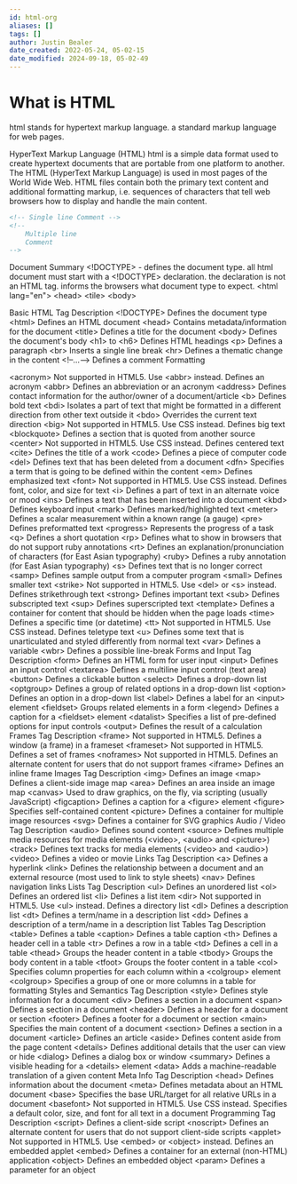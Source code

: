 ```yaml
---
id: html-org
aliases: []
tags: []
author: Justin Bealer
date_created: 2022-05-24, 05-02-15
date_modified: 2024-09-18, 05-02-49
---
```

# What is HTML

html stands for hypertext markup language. a standard markup language
for web pages.

HyperText Markup Language (HTML) html is a simple data format used to
create hypertext documents that are portable from one platform to
another. The HTML (HyperText Markup Language) is used in most pages of
the World Wide Web. HTML files contain both the primary text content and
additional formatting markup, i.e. sequences of characters that tell web
browsers how to display and handle the main content.

``` html
<!-- Single line Comment -->
<!--
    Multiple line
    Comment
-->
```

Document Summary \<!DOCTYPE\> - defines the document type. all html
document must start with a \<!DOCTYPE\> declaration. the declaration is
not an HTML tag. informs the browsers what document type to expect.
\<html lang="en"\> \<head\> \<tile\> \<body\>

Basic HTML Tag Description \<!DOCTYPE\> Defines the document type
\<html\> Defines an HTML document \<head\> Contains metadata/information
for the document \<title\> Defines a title for the document \<body\>
Defines the document's body \<h1\> to \<h6\> Defines HTML headings \<p\>
Defines a paragraph \<br\> Inserts a single line break \<hr\> Defines a
thematic change in the content \<!–…–\> Defines a comment Formatting

\<acronym\> Not supported in HTML5. Use \<abbr\> instead. Defines an
acronym \<abbr\> Defines an abbreviation or an acronym \<address\>
Defines contact information for the author/owner of a document/article
\<b\> Defines bold text \<bdi\> Isolates a part of text that might be
formatted in a different direction from other text outside it \<bdo\>
Overrides the current text direction \<big\> Not supported in HTML5. Use
CSS instead. Defines big text \<blockquote\> Defines a section that is
quoted from another source \<center\> Not supported in HTML5. Use CSS
instead. Defines centered text \<cite\> Defines the title of a work
\<code\> Defines a piece of computer code \<del\> Defines text that has
been deleted from a document \<dfn\> Specifies a term that is going to
be defined within the content \<em\> Defines emphasized text \<font\>
Not supported in HTML5. Use CSS instead. Defines font, color, and size
for text \<i\> Defines a part of text in an alternate voice or mood
\<ins\> Defines a text that has been inserted into a document \<kbd\>
Defines keyboard input \<mark\> Defines marked/highlighted text
\<meter\> Defines a scalar measurement within a known range (a gauge)
\<pre\> Defines preformatted text \<progress\> Represents the progress
of a task \<q\> Defines a short quotation \<rp\> Defines what to show in
browsers that do not support ruby annotations \<rt\> Defines an
explanation/pronunciation of characters (for East Asian typography)
\<ruby\> Defines a ruby annotation (for East Asian typography) \<s\>
Defines text that is no longer correct \<samp\> Defines sample output
from a computer program \<small\> Defines smaller text \<strike\> Not
supported in HTML5. Use \<del\> or \<s\> instead. Defines strikethrough
text \<strong\> Defines important text \<sub\> Defines subscripted text
\<sup\> Defines superscripted text \<template\> Defines a container for
content that should be hidden when the page loads \<time\> Defines a
specific time (or datetime) \<tt\> Not supported in HTML5. Use CSS
instead. Defines teletype text \<u\> Defines some text that is
unarticulated and styled differently from normal text \<var\> Defines a
variable \<wbr\> Defines a possible line-break Forms and Input Tag
Description \<form\> Defines an HTML form for user input \<input\>
Defines an input control \<textarea\> Defines a multiline input control
(text area) \<button\> Defines a clickable button \<select\> Defines a
drop-down list \<optgroup\> Defines a group of related options in a
drop-down list \<option\> Defines an option in a drop-down list
\<label\> Defines a label for an \<input\> element \<fieldset\> Groups
related elements in a form \<legend\> Defines a caption for a
\<fieldset\> element \<datalist\> Specifies a list of pre-defined
options for input controls \<output\> Defines the result of a
calculation Frames Tag Description \<frame\> Not supported in HTML5.
Defines a window (a frame) in a frameset \<frameset\> Not supported in
HTML5. Defines a set of frames \<noframes\> Not supported in HTML5.
Defines an alternate content for users that do not support frames
\<iframe\> Defines an inline frame Images Tag Description \<img\>
Defines an image \<map\> Defines a client-side image map \<area\>
Defines an area inside an image map \<canvas\> Used to draw graphics, on
the fly, via scripting (usually JavaScript) \<figcaption\> Defines a
caption for a \<figure\> element \<figure\> Specifies self-contained
content \<picture\> Defines a container for multiple image resources
\<svg\> Defines a container for SVG graphics Audio / Video Tag
Description \<audio\> Defines sound content \<source\> Defines multiple
media resources for media elements (\<video\>, \<audio\> and
\<picture\>) \<track\> Defines text tracks for media elements (\<video\>
and \<audio\>) \<video\> Defines a video or movie Links Tag Description
\<a\> Defines a hyperlink \<link\> Defines the relationship between a
document and an external resource (most used to link to style sheets)
\<nav\> Defines navigation links Lists Tag Description \<ul\> Defines an
unordered list \<ol\> Defines an ordered list \<li\> Defines a list item
\<dir\> Not supported in HTML5. Use \<ul\> instead. Defines a directory
list \<dl\> Defines a description list \<dt\> Defines a term/name in a
description list \<dd\> Defines a description of a term/name in a
description list Tables Tag Description \<table\> Defines a table
\<caption\> Defines a table caption \<th\> Defines a header cell in a
table \<tr\> Defines a row in a table \<td\> Defines a cell in a table
\<thead\> Groups the header content in a table \<tbody\> Groups the body
content in a table \<tfoot\> Groups the footer content in a table
\<col\> Specifies column properties for each column within a
\<colgroup\> element \<colgroup\> Specifies a group of one or more
columns in a table for formatting Styles and Semantics Tag Description
\<style\> Defines style information for a document \<div\> Defines a
section in a document \<span\> Defines a section in a document
\<header\> Defines a header for a document or section \<footer\> Defines
a footer for a document or section \<main\> Specifies the main content
of a document \<section\> Defines a section in a document \<article\>
Defines an article \<aside\> Defines content aside from the page content
\<details\> Defines additional details that the user can view or hide
\<dialog\> Defines a dialog box or window \<summary\> Defines a visible
heading for a \<details\> element \<data\> Adds a machine-readable
translation of a given content Meta Info Tag Description \<head\>
Defines information about the document \<meta\> Defines metadata about
an HTML document \<base\> Specifies the base URL/target for all relative
URLs in a document \<basefont\> Not supported in HTML5. Use CSS instead.
Specifies a default color, size, and font for all text in a document
Programming Tag Description \<script\> Defines a client-side script
\<noscript\> Defines an alternate content for users that do not support
client-side scripts \<applet\> Not supported in HTML5. Use \<embed\> or
\<object\> instead. Defines an embedded applet \<embed\> Defines a
container for an external (non-HTML) application \<object\> Defines an
embedded object \<param\> Defines a parameter for an object

